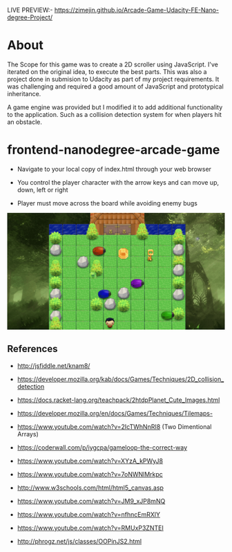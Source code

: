 LIVE PREVIEW:-  https://zimejin.github.io/Arcade-Game-Udacity-FE-Nano-degree-Project/

About
=====
The Scope for this game was to create a 2D scroller using JavaScript. I've iterated on the original idea, to execute 
the best parts. This was also a project done in submision to Udacity as part of my project requirements. It was challenging 
and required a good amount of JavaScript and prototypical inheritance. 

A game engine was provided but I modified it to add additional functionality to the application. Such as a collision detection
system for when players hit an obstacle. 

frontend-nanodegree-arcade-game
===============================
* Navigate to your local copy of index.html through your web browser

* You control the player character with the arrow keys and can move up, down, left or right

* Player must move across the board while avoiding enemy bugs

![Image](https://github.com/zimejin/Arcade-Game-Udacity-FE-Nano-degree-Project/blob/master/screenshot.png?raw=true)

References
-----------------
- http://jsfiddle.net/knam8/
- https://developer.mozilla.org/kab/docs/Games/Techniques/2D_collision_detection
- https://docs.racket-lang.org/teachpack/2htdpPlanet_Cute_Images.html
- https://developer.mozilla.org/en/docs/Games/Techniques/Tilemaps-
- https://www.youtube.com/watch?v=2IcTWhNnRI8  (Two Dimentional Arrays)
- https://coderwall.com/p/iygcpa/gameloop-the-correct-way
- https://www.youtube.com/watch?v=XYzA_kPWyJ8

- https://www.youtube.com/watch?v=7oNWNlMrkpc
- http://www.w3schools.com/html/html5_canvas.asp
- https://www.youtube.com/watch?v=JM9_xJP8mNQ
- https://www.youtube.com/watch?v=nfhncEmRXlY
- https://www.youtube.com/watch?v=RMUxP3ZNTEI
- http://phrogz.net/js/classes/OOPinJS2.html
